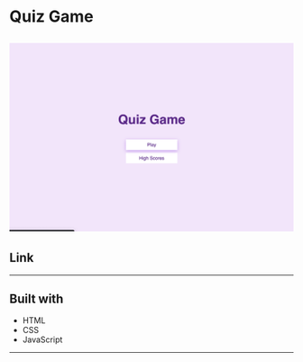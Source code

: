 # Quiz Game

## 



![](https://github.com/Mayorgak/quiz-game02/blob/master/images/quiz-game.png)
---

## Link 

---

## Built with 

* HTML
* CSS
* JavaScript

---

